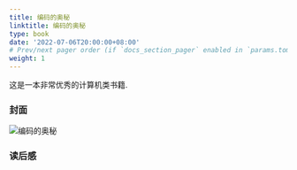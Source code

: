 ```yaml
---
title: 编码的奥秘
linktitle: 编码的奥秘
type: book
date: '2022-07-06T20:00:00+08:00'
# Prev/next pager order (if `docs_section_pager` enabled in `params.toml`)
weight: 1
---
```


这是一本非常优秀的计算机类书籍.

### 封面
![编码的奥秘](book-code.png)

### 读后感
